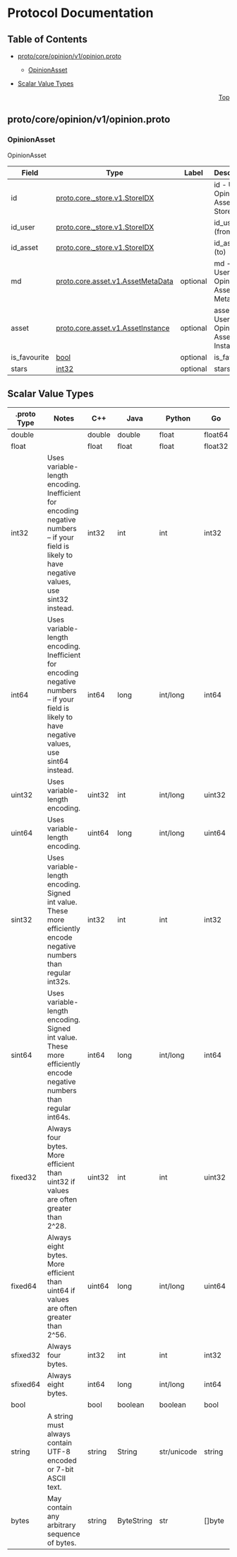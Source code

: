 # Protocol Documentation
<a name="top"></a>

## Table of Contents

- [proto/core/opinion/v1/opinion.proto](#proto_core_opinion_v1_opinion-proto)
    - [OpinionAsset](#proto-core-opinion-v1-OpinionAsset)
  
- [Scalar Value Types](#scalar-value-types)



<a name="proto_core_opinion_v1_opinion-proto"></a>
<p align="right"><a href="#top">Top</a></p>

## proto/core/opinion/v1/opinion.proto



<a name="proto-core-opinion-v1-OpinionAsset"></a>

### OpinionAsset
OpinionAsset


| Field | Type | Label | Description |
| ----- | ---- | ----- | ----------- |
| id | [proto.core._store.v1.StoreIDX](#proto-core-_store-v1-StoreIDX) |  | id - User&#39;s Opinion Asset StoreIDX |
| id_user | [proto.core._store.v1.StoreIDX](#proto-core-_store-v1-StoreIDX) |  | id_user (from) |
| id_asset | [proto.core._store.v1.StoreIDX](#proto-core-_store-v1-StoreIDX) |  | id_asset (to) |
| md | [proto.core.asset.v1.AssetMetaData](#proto-core-asset-v1-AssetMetaData) | optional | md - User&#39;s Opinion Asset MetaData |
| asset | [proto.core.asset.v1.AssetInstance](#proto-core-asset-v1-AssetInstance) | optional | asset - User&#39;s Opinion Asset Instance |
| is_favourite | [bool](#bool) | optional | is_favourite |
| stars | [int32](#int32) | optional | stars |





 

 

 

 



## Scalar Value Types

| .proto Type | Notes | C++ | Java | Python | Go | C# | PHP | Ruby |
| ----------- | ----- | --- | ---- | ------ | -- | -- | --- | ---- |
| <a name="double" /> double |  | double | double | float | float64 | double | float | Float |
| <a name="float" /> float |  | float | float | float | float32 | float | float | Float |
| <a name="int32" /> int32 | Uses variable-length encoding. Inefficient for encoding negative numbers – if your field is likely to have negative values, use sint32 instead. | int32 | int | int | int32 | int | integer | Bignum or Fixnum (as required) |
| <a name="int64" /> int64 | Uses variable-length encoding. Inefficient for encoding negative numbers – if your field is likely to have negative values, use sint64 instead. | int64 | long | int/long | int64 | long | integer/string | Bignum |
| <a name="uint32" /> uint32 | Uses variable-length encoding. | uint32 | int | int/long | uint32 | uint | integer | Bignum or Fixnum (as required) |
| <a name="uint64" /> uint64 | Uses variable-length encoding. | uint64 | long | int/long | uint64 | ulong | integer/string | Bignum or Fixnum (as required) |
| <a name="sint32" /> sint32 | Uses variable-length encoding. Signed int value. These more efficiently encode negative numbers than regular int32s. | int32 | int | int | int32 | int | integer | Bignum or Fixnum (as required) |
| <a name="sint64" /> sint64 | Uses variable-length encoding. Signed int value. These more efficiently encode negative numbers than regular int64s. | int64 | long | int/long | int64 | long | integer/string | Bignum |
| <a name="fixed32" /> fixed32 | Always four bytes. More efficient than uint32 if values are often greater than 2^28. | uint32 | int | int | uint32 | uint | integer | Bignum or Fixnum (as required) |
| <a name="fixed64" /> fixed64 | Always eight bytes. More efficient than uint64 if values are often greater than 2^56. | uint64 | long | int/long | uint64 | ulong | integer/string | Bignum |
| <a name="sfixed32" /> sfixed32 | Always four bytes. | int32 | int | int | int32 | int | integer | Bignum or Fixnum (as required) |
| <a name="sfixed64" /> sfixed64 | Always eight bytes. | int64 | long | int/long | int64 | long | integer/string | Bignum |
| <a name="bool" /> bool |  | bool | boolean | boolean | bool | bool | boolean | TrueClass/FalseClass |
| <a name="string" /> string | A string must always contain UTF-8 encoded or 7-bit ASCII text. | string | String | str/unicode | string | string | string | String (UTF-8) |
| <a name="bytes" /> bytes | May contain any arbitrary sequence of bytes. | string | ByteString | str | []byte | ByteString | string | String (ASCII-8BIT) |

